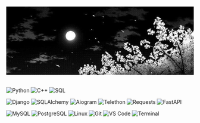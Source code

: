 ![Header](https://github.com/Ekzime/Ekzime/blob/main/assets/7ebfa6019cd7901d143aac632467e7a7.jpg)

## 
<!-- LANGUAGES -->
![Python](https://img.shields.io/badge/_-Python-black?style=for-the-badge&logo=python&labelColor=3776AB&logoColor=white)
![C++](https://img.shields.io/badge/_-C++-black?style=for-the-badge&logo=c%2B%2B&labelColor=00599C&logoColor=white)
![SQL](https://img.shields.io/badge/_-SQL-black?style=for-the-badge&logo=mysql&labelColor=4479A1&logoColor=white)

<!-- FRAMEWORKS -->
![Django](https://img.shields.io/badge/_-Django-black?style=for-the-badge&logo=django&labelColor=092E20&logoColor=white)
![SQLAlchemy](https://img.shields.io/badge/_-SQLAlchemy-black?style=for-the-badge&logo=sqlalchemy&labelColor=CA4245&logoColor=white)
![Aiogram](https://img.shields.io/badge/_-Aiogram-black?style=for-the-badge&logo=telegram&labelColor=0088cc&logoColor=white)
![Telethon](https://img.shields.io/badge/_-Telethon-black?style=for-the-badge&logo=telegram&labelColor=2CA5E0&logoColor=white)
![Requests](https://img.shields.io/badge/_-Requests-black?style=for-the-badge&logo=python&labelColor=20232A&logoColor=white)
![FastAPI](https://img.shields.io/badge/_-FastAPI-black?style=for-the-badge&logo=fastapi&labelColor=20232A&logoColor=white)

<!-- TOOLS -->
![MySQL](https://img.shields.io/badge/_-MySQL-black?style=for-the-badge&logo=mysql&labelColor=005C84&logoColor=white)
![PostgreSQL](https://img.shields.io/badge/_-PostgreSQL-black?style=for-the-badge&logo=postgresql&labelColor=20232A&logoColor=white)
![Linux](https://img.shields.io/badge/_-Linux-black?style=for-the-badge&logo=linux&labelColor=ffffff&logoColor=black)
![Git](https://img.shields.io/badge/_-Git-black?style=for-the-badge&logo=git&labelColor=F05032&logoColor=white)
![VS Code](https://img.shields.io/badge/_-VS_Code-black?style=for-the-badge&logo=visualstudiocode&labelColor=007ACC&logoColor=white)
![Terminal](https://img.shields.io/badge/_-Terminal-black?style=for-the-badge&logo=gnometerminal&labelColor=4EAA25&logoColor=white)


